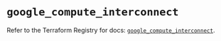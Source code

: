 # `google_compute_interconnect`

Refer to the Terraform Registry for docs: [`google_compute_interconnect`](https://registry.terraform.io/providers/hashicorp/google/6.35.0/docs/resources/compute_interconnect).
